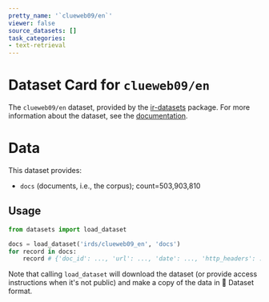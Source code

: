 ```yaml
---
pretty_name: '`clueweb09/en`'
viewer: false
source_datasets: []
task_categories:
- text-retrieval
---
```


# Dataset Card for `clueweb09/en`

The `clueweb09/en` dataset, provided by the [ir-datasets](https://ir-datasets.com/) package.
For more information about the dataset, see the [documentation](https://ir-datasets.com/clueweb09#clueweb09/en).

# Data

This dataset provides:
 - `docs` (documents, i.e., the corpus); count=503,903,810


## Usage

```python
from datasets import load_dataset

docs = load_dataset('irds/clueweb09_en', 'docs')
for record in docs:
    record # {'doc_id': ..., 'url': ..., 'date': ..., 'http_headers': ..., 'body': ..., 'body_content_type': ...}

```

Note that calling `load_dataset` will download the dataset (or provide access instructions when it's not public) and make a copy of the
data in 🤗 Dataset format.
